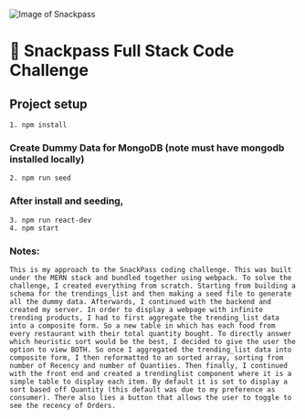 ![Image of Snackpass](https://www.snackpass.co/static/media/logo_round_2.d74f1dd2.png)

# 🥞 Snackpass Full Stack Code Challenge

## Project setup
```
1. npm install
```

### Create Dummy Data for MongoDB (note must have mongodb installed locally)
```
2. npm run seed
```

### After install and seeding,
```
3. npm run react-dev
4. npm start
```
### Notes:
```
This is my approach to the SnackPass coding challenge. This was built under the MERN stack and bundled together using webpack. To solve the challenge, I created everything from scratch. Starting from building a schema for the trendings_list and then making a seed file to generate all the dummy data. Afterwards, I continued with the backend and created my server. In order to display a webpage with infinite trending products, I had to first aggregate the trending_list data into a composite form. So a new table in which has each food from every restaurant with their total quantity bought. To directly answer which heuristic sort would be the best, I decided to give the user the option to view BOTH. So once I aggregated the trending_list data into composite form, I then reformatted to an sorted array, sorting from number of Recency and number of Quantiies. Then finally, I continued with the front end and created a trendinglist component where it is a simple table to display each item. By default it is set to display a sort based off Quantity (this default was due to my preference as consumer). There also lies a button that allows the user to toggle to see the recency of Orders.
```

